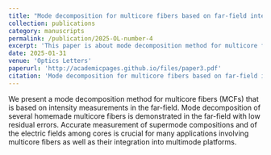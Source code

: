 ```yaml
---
title: "Mode decomposition for multicore fibers based on far-field intensity measurements"
collection: publications
category: manuscripts
permalink: /publication/2025-OL-number-4
excerpt: 'This paper is about mode decomposition method for multicore fibers.'
date: 2025-01-31
venue: 'Optics Letters'
paperurl: 'http://academicpages.github.io/files/paper3.pdf'
citation: 'Mode decomposition for multicore fibers based on far-field intensity measurements," Opt. Lett. 50, 1045-1048 (2025).'
---
```


We present a mode decomposition method for multicore fibers (MCFs) that is based on intensity measurements in the far-field. Mode decomposition of several homemade multicore fibers is demonstrated in the far-field with low residual errors. Accurate measurement of supermode compositions and of the electric fields among cores is crucial for many applications involving multicore fibers as well as their integration into multimode platforms.
